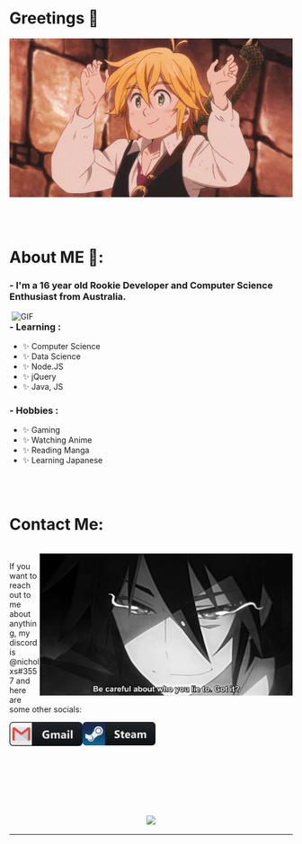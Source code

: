 # Greetings 👋

<div align="center">
<img hight="300" width="700" alt="GIF" align="center" src="https://github.com/nichxlxs/nichxlxs/blob/master/assets/208593.gif">
</div>

</br>
</br>
</br>


# About ME 💬:

### - I'm a 16 year old Rookie Developer and Computer Science Enthusiast from Australia.

<img hight="400" width="500" alt="GIF" align="right" src="https://github.com/nichxlxs/nichxlxs/blob/master/assets/1936.gif">

### - Learning :
- ✨ Computer Science
- ✨ Data Science
- ✨ Node.JS
- ✨ jQuery
- ✨ Java, JS

### - Hobbies : 
- ✨ Gaming
- ✨ Watching Anime
- ✨ Reading Manga
- ✨ Learning Japanese

</br>
</br>


# Contact Me:

<p>
 </br>


<img hight="320" width="450" align="right" alt="GIF" src="https://github.com/nichxlxs/nichxlxs/blob/master/assets/93195.gif">


If you want to reach out to me about anything, my discord is @nicholxs#3557 and here are some other socials:

<a href="mailto:nicholxstv@gmail.com">
 <img align="left" alt="Gmail" width="130" hight="100" src="https://github.com/nichxlxs/nichxlxs/blob/master/assets/icons/gmail.png" />
</a>
<a href="https://steamcommunity.com/id/nicholxs/">
  <img align="left" alt="Steam" width="130" hight="100" src="https://github.com/nichxlxs/nichxlxs/blob/master/assets/icons/steam.png" />
</a>
 </p>
 

</br>
</br>
</br>
</br>
<br>
<br>
</br>
</br>
</br>



<p align="center" >  
  <a href="https://github.com/anuraghazra/github-readme-stats"> 
<img  src="https://github-readme-stats.vercel.app/api?username=nichxlxs&&show_icons=true&theme=radical"/>
  </a>
  </p>

*************
